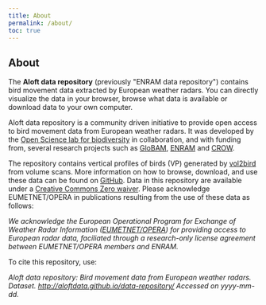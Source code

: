 ```yaml
---
title: About
permalink: /about/
toc: true
---
```


## About

The **Aloft data repository** (previously "ENRAM data repository") contains bird movement data extracted by European weather radars. You can directly visualize the data in your browser, browse what data is available or download data to your own computer.

Aloft data repository is a community driven initiative to provide open access to bird movement data from European weather radars. It was developed by the [Open Science lab for biodiversity](https://oscibio.inbo.be) in collaboration, and with funding from, several research projects such as [GloBAM](https://globam.science), [ENRAM](http://www.enram.eu) and [CROW](https://inbo.github.io/crow/).

The repository contains vertical profiles of birds (VP) generated by [vol2bird](https://github.com/adokter/vol2bird) from volume scans. More information on how to browse, download, and use these data can be found on [GitHub](https://github.com/aloftdata/data-repository). Data in this repository are available under a [Creative Commons Zero waiver](https://creativecommons.org/publicdomain/zero/1.0/). Please acknowledge EUMETNET/OPERA in publications resulting from the use of these data as follows:

*We acknowledge the European Operational Program for Exchange of Weather Radar Information ([EUMETNET/OPERA](http://eumetnet.eu/activities/observations-programme/current-activities/opera/)) for providing access to European radar data, faciliated through a research-only license agreement between EUMETNET/OPERA members and ENRAM.*

To cite this repository, use:

*Aloft data repository: Bird movement data from European weather radars. Dataset. http://aloftdata.github.io/data-repository/ Accessed on yyyy-mm-dd.*
